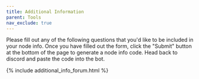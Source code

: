 ```yaml
---
title: Additional Information
parent: Tools
nav_exclude: true
---
```

Please fill out any of the following questions that you'd like to be included in your node info. Once you have filled out the form, click the "Submit" button at the bottom of the page to generate a node info code. Head back to discord and paste the code into the bot. 

{% include additional_info_forum.html %}